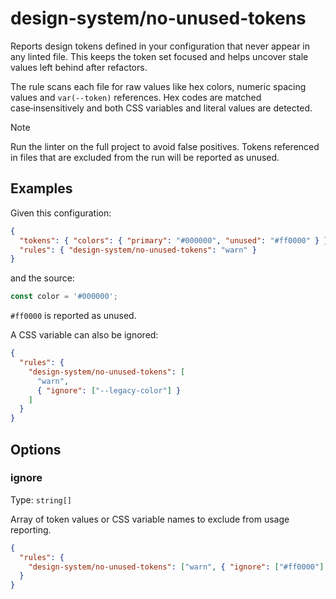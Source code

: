 # design-system/no-unused-tokens

Reports design tokens defined in your configuration that never appear in any
linted file. This keeps the token set focused and helps uncover stale values
left behind after refactors.

The rule scans each file for raw values like hex colors, numeric spacing values
and `var(--token)` references. Hex codes are matched case‑insensitively and both
CSS variables and literal values are detected.

> [!NOTE]
> Run the linter on the full project to avoid false positives. Tokens referenced
> in files that are excluded from the run will be reported as unused.

## Examples

Given this configuration:

```json
{
  "tokens": { "colors": { "primary": "#000000", "unused": "#ff0000" } },
  "rules": { "design-system/no-unused-tokens": "warn" }
}
```

and the source:

```ts
const color = '#000000';
```

`#ff0000` is reported as unused.

A CSS variable can also be ignored:

```json
{
  "rules": {
    "design-system/no-unused-tokens": [
      "warn",
      { "ignore": ["--legacy-color"] }
    ]
  }
}
```

## Options

### ignore

Type: `string[]`

Array of token values or CSS variable names to exclude from usage reporting.

```json
{
  "rules": {
    "design-system/no-unused-tokens": ["warn", { "ignore": ["#ff0000"] }]
  }
}
```
